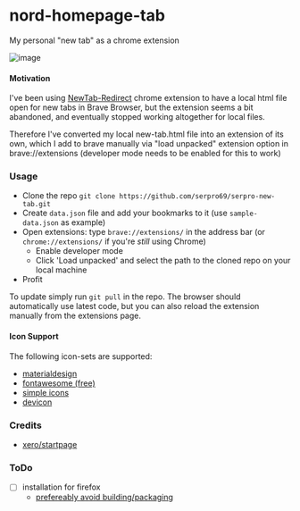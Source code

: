 # nord-homepage-tab

My personal "new tab" as a chrome extension

![image](https://github.com/user-attachments/assets/ca100a6c-e929-4a16-93a7-cc29f601ef85)

#### Motivation

I've been using [NewTab-Redirect](https://github.com/jimschubert/NewTab-Redirect) chrome extension to have a local html file open for new tabs in Brave Browser, but the extension seems a bit abandoned, and eventually stopped working altogether for local files.

Therefore I've converted my local new-tab.html file into an extension of its own, which I add to brave manually via "load unpacked" extension option in brave://extensions (developer mode needs to be enabled for this to work)

### Usage

- Clone the repo `git clone https://github.com/serpro69/serpro-new-tab.git`
- Create `data.json` file and add your bookmarks to it (use `sample-data.json` as example)
- Open extensions: type `brave://extensions/` in the address bar (or `chrome://extensions/` if you're *still* using Chrome)
  - Enable developer mode
  - Click 'Load unpacked' and select the path to the cloned repo on your local machine
- Profit

To update simply run `git pull` in the repo. 
The browser should automatically use latest code, but you can also reload the extension manually from the extensions page.

#### Icon Support

The following icon-sets are supported:

- [materialdesign](https://pictogrammers.com/library/mdi/)
- [fontawesome (free)](https://fontawesome.com/icons)
- [simple icons](https://simpleicons.org/?q=kubernet)
- [devicon](https://devicon.dev/)

### Credits

- [xero/startpage](https://github.com/xero/startpage)

### ToDo

- [ ] installation for firefox
  - [prefereably avoid building/packaging](https://github.com/tsaost/autoload-temporary-addon)
